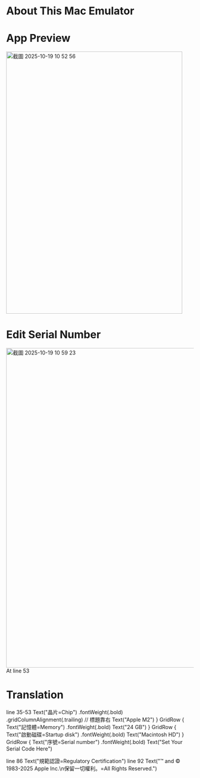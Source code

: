 # About This Mac Emulator

# App Preview
<img width="473" height="703" alt="截圖 2025-10-19 10 52 56" src="https://github.com/user-attachments/assets/92ebcdba-8d92-4a1e-9907-eb29a361a969" />

# Edit Serial Number

<img width="1399" height="857" alt="截圖 2025-10-19 10 59 23" src="https://github.com/user-attachments/assets/7b675711-4cab-46ba-912e-686ba6ffd5d4" />
At line 53

# Translation

line 35-53
                    Text("晶片=Chip")
                        .fontWeight(.bold)
                        .gridColumnAlignment(.trailing) // 標題靠右
                    Text("Apple M2")
                }
                GridRow {
                    Text("記憶體=Memory")
                        .fontWeight(.bold)
                    Text("24 GB")
                }
                GridRow {
                    Text("啟動磁碟=Startup disk")
                        .fontWeight(.bold)
                    Text("Macintosh HD")
                }
                GridRow {
                    Text("序號=Serial number")
                        .fontWeight(.bold)
                    Text("Set Your Serial Code Here")

line 86
                    Text("規範認證=Regulatory Certification")
line 92
                                    Text("™ and © 1983-2025 Apple Inc.\n保留一切權利。=All Rights Reserved.")
